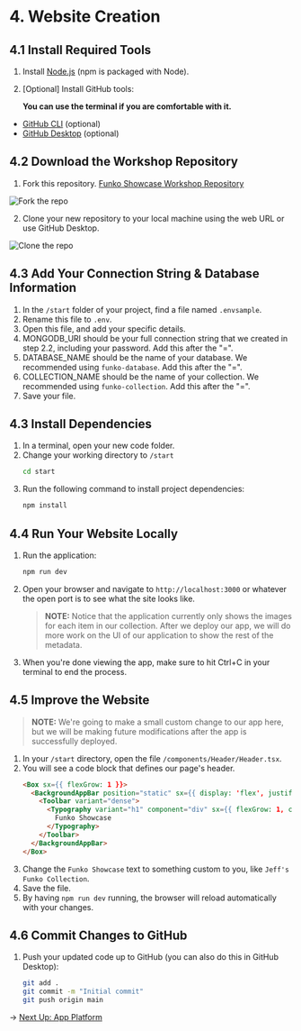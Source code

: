 # 4. Website Creation

## 4.1 Install Required Tools

1. Install [Node.js](https://nodejs.org/en) (npm is packaged with Node).
2. [Optional] Install GitHub tools:

   **You can use the terminal if you are comfortable with it.**

  - [GitHub CLI](https://cli.github.com/) (optional)
  - [GitHub Desktop](https://desktop.github.com/download/) (optional)

## 4.2 Download the Workshop Repository
1. Fork this repository.
[Funko Showcase Workshop Repository](https://github.com/do-community/funko-showcase-workshop)

  ![Fork the repo](https://doimages.nyc3.cdn.digitaloceanspaces.com/GitHub/funko-showcase-workshop/4-Website/forkrepo.png)

2. Clone your new repository to your local machine using the web URL or use GitHub Desktop.
  
  ![Clone the repo](https://doimages.nyc3.cdn.digitaloceanspaces.com/GitHub/funko-showcase-workshop/4-Website/clonerepo.png)

## 4.3 Add Your Connection String & Database Information
1. In the `/start` folder of your project, find a file named `.envsample`.
2. Rename this file to `.env`.
3. Open this file, and add your specific details.
4. MONGODB_URI should be your full connection string that we created in step 2.2, including your password. Add this after the "=".
5. DATABASE_NAME should be the name of your database.  We recommended using ```funko-database```. Add this after the "=".
6. COLLECTION_NAME should be the name of your collection. We recommended using ```funko-collection```. Add this after the "=".
7. Save your file.

## 4.3 Install Dependencies

1. In a terminal, open your new code folder.
2. Change your working directory to `/start`
    ```bash
    cd start
    ```
3. Run the following command to install project dependencies:
    ``` bash
    npm install
    ```

## 4.4 Run Your Website Locally

1. Run the application:
    ```bash
    npm run dev
    ```
3. Open your browser and navigate to `http://localhost:3000` or whatever the open port is to see what the site looks like.

    > **NOTE:** Notice that the application currently only shows the images for each item in our collection.  After we deploy our app, we will do more work on the UI of our application to show the rest of the metadata.

4. When you're done viewing the app, make sure to hit Ctrl+C in your terminal to end the process.

## 4.5 Improve the Website
> **NOTE:** We're going to make a small custom change to our app here, but we will be making future modifications after the app is successfully deployed.

1. In your `/start` directory, open the file `/components/Header/Header.tsx`.
2. You will see a code block that defines our page's header.
    ```html
    <Box sx={{ flexGrow: 1 }}>
      <BackgroundAppBar position="static" sx={{ display: 'flex', justifyContent: 'center', alignItems: 'center' }}>
        <Toolbar variant="dense">
          <Typography variant="h1" component="div" sx={{ flexGrow: 1, color: 'white', fontFamily: 'Henny Penny' }}>
            Funko Showcase
          </Typography>
        </Toolbar>
      </BackgroundAppBar>
    </Box>
    ```
3. Change the `Funko Showcase` text to something custom to you, like `Jeff's Funko Collection`.
4. Save the file.
5. By having `npm run dev` running, the browser will reload automatically with your changes.

## 4.6 Commit Changes to GitHub

1. Push your updated code up to GitHub (you can also do this in GitHub Desktop):
    ```bash
    git add .
    git commit -m "Initial commit"
    git push origin main
    ```

→ [Next Up: App Platform](APP-PLATFORM.md)
